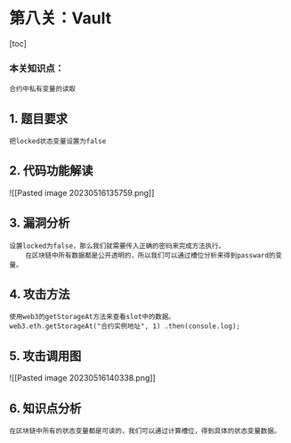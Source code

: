 # 第八关：Vault
[toc]
### 本关知识点：
```
合约中私有变量的读取
```

## 1. 题目要求
`把locked状态变量设置为false `

## 2. 代码功能解读
![[Pasted image 20230516135759.png]]


## 3. 漏洞分析
```
设置locked为false，那么我们就需要传入正确的密码来完成方法执行。
	在区块链中所有数据都是公开透明的，所以我们可以通过槽位分析来得到passward的变量。	
```

## 4. 攻击方法
```
使用web3的getStorageAt方法来查看slot中的数据。
web3.eth.getStorageAt("合约实例地址", 1) .then(console.log);
```

## 5. 攻击调用图
![[Pasted image 20230516140338.png]]

## 6. 知识点分析
	在区块链中所有的状态变量都是可读的，我们可以通过计算槽位，得到具体的状态变量数据。